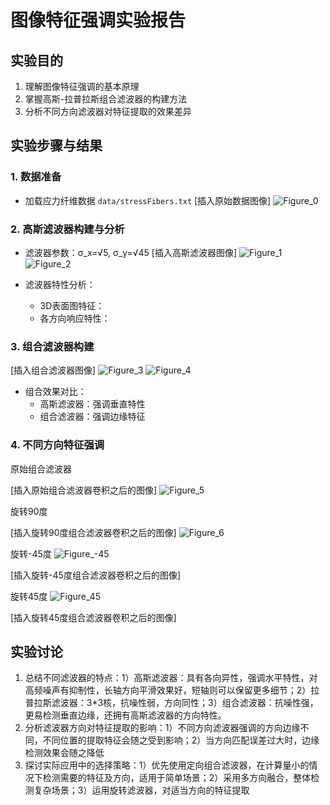 # 图像特征强调实验报告

## 实验目的
1. 理解图像特征强调的基本原理
2. 掌握高斯-拉普拉斯组合滤波器的构建方法
3. 分析不同方向滤波器对特征提取的效果差异
## 实验步骤与结果
### 1. 数据准备
- 加载应力纤维数据 `data/stressFibers.txt`
[插入原始数据图像]
![Figure_0](https://github.com/user-attachments/assets/f2205476-b9ae-4dce-90a8-45a293c7f551)

### 2. 高斯滤波器构建与分析
- 滤波器参数：σ_x=√5, σ_y=√45
[插入高斯滤波器图像]
![Figure_1](https://github.com/user-attachments/assets/9cc25167-cba4-499c-9119-3fa76e0b123d)
![Figure_2](https://github.com/user-attachments/assets/54ed4204-444d-49ff-81db-2b81cc96f288)

- 滤波器特性分析：
  - 3D表面图特征：
  - 各方向响应特性：
### 3. 组合滤波器构建
[插入组合滤波器图像]
![Figure_3](https://github.com/user-attachments/assets/592f17ea-27b5-48b3-8b27-3e4eea723edb)
![Figure_4](https://github.com/user-attachments/assets/7913de5b-70e6-4f38-9494-d4c69ebf56df)

- 组合效果对比：
  - 高斯滤波器：强调垂直特性
  - 组合滤波器：强调边缘特征

### 4. 不同方向特征强调 

原始组合滤波器

[插入原始组合滤波器卷积之后的图像]
![Figure_5](https://github.com/user-attachments/assets/49e871f0-9e70-4589-8720-0aa2c29afeaa)

旋转90度

[插入旋转90度组合滤波器卷积之后的图像]
![Figure_6](https://github.com/user-attachments/assets/1f8be91b-9b42-4457-873e-7ca1d8c0c2a6)

旋转-45度
![Figure_-45](https://github.com/user-attachments/assets/822edca3-fc7d-4f90-85be-1cf5d3c38d1e)

[插入旋转-45度组合滤波器卷积之后的图像]

旋转45度
![Figure_45](https://github.com/user-attachments/assets/bb298b0c-b763-4ddf-b253-c2b2bfad0195)

[插入旋转45度组合滤波器卷积之后的图像]

## 实验讨论
1. 总结不同滤波器的特点：1）高斯滤波器：具有各向异性，强调水平特性，对高频噪声有抑制性，长轴方向平滑效果好，短轴则可以保留更多细节；2）拉普拉斯滤波器：3*3核，抗噪性弱，方向同性；3）组合滤波器：抗噪性强，更易检测垂直边缘，还拥有高斯滤波器的方向特性。
2. 分析滤波器方向对特征提取的影响：1）不同方向滤波器强调的方向边缘不同，不同位置的提取特征会随之受到影响；2）当方向匹配误差过大时，边缘检测效果会随之降低
3. 探讨实际应用中的选择策略：1）优先使用定向组合滤波器，在计算量小的情况下检测需要的特征及方向，适用于简单场景；2）采用多方向融合，整体检测复杂场景；3）运用旋转滤波器，对适当方向的特征提取
